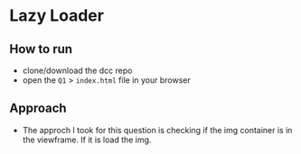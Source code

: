 # Lazy Loader 

## How to run 
- clone/download the dcc repo
- open the ```Q1``` > ```index.html``` file in your browser

## Approach
- The approch I took for this question is checking if the img container is in the viewframe. If it is load the img.

